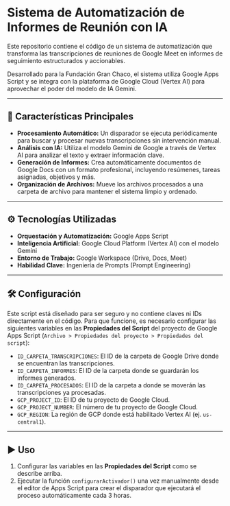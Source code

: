 # Sistema de Automatización de Informes de Reunión con IA

Este repositorio contiene el código de un sistema de automatización que transforma las transcripciones de reuniones de Google Meet en informes de seguimiento estructurados y accionables.

Desarrollado para la Fundación Gran Chaco, el sistema utiliza Google Apps Script y se integra con la plataforma de Google Cloud (Vertex AI) para aprovechar el poder del modelo de IA Gemini.

---

## 🚀 Características Principales

* **Procesamiento Automático:** Un disparador se ejecuta periódicamente para buscar y procesar nuevas transcripciones sin intervención manual.
* **Análisis con IA:** Utiliza el modelo Gemini de Google a través de Vertex AI para analizar el texto y extraer información clave.
* **Generación de Informes:** Crea automáticamente documentos de Google Docs con un formato profesional, incluyendo resúmenes, tareas asignadas, objetivos y más.
* **Organización de Archivos:** Mueve los archivos procesados a una carpeta de archivo para mantener el sistema limpio y ordenado.

---

## ⚙️ Tecnologías Utilizadas

* **Orquestación y Automatización:** Google Apps Script
* **Inteligencia Artificial:** Google Cloud Platform (Vertex AI) con el modelo Gemini
* **Entorno de Trabajo:** Google Workspace (Drive, Docs, Meet)
* **Habilidad Clave:** Ingeniería de Prompts (Prompt Engineering)

---

## 🛠️ Configuración

Este script está diseñado para ser seguro y no contiene claves ni IDs directamente en el código. Para que funcione, es necesario configurar las siguientes variables en las **Propiedades del Script** del proyecto de Google Apps Script (`Archivo > Propiedades del proyecto > Propiedades del script`):

* `ID_CARPETA_TRANSCRIPCIONES`: El ID de la carpeta de Google Drive donde se encuentran las transcripciones.
* `ID_CARPETA_INFORMES`: El ID de la carpeta donde se guardarán los informes generados.
* `ID_CARPETA_PROCESADOS`: El ID de la carpeta a donde se moverán las transcripciones ya procesadas.
* `GCP_PROJECT_ID`: El ID de tu proyecto de Google Cloud.
* `GCP_PROJECT_NUMBER`: El número de tu proyecto de Google Cloud.
* `GCP_REGION`: La región de GCP donde está habilitado Vertex AI (ej. `us-central1`).

---

## ▶️ Uso

1.  Configurar las variables en las **Propiedades del Script** como se describe arriba.
2.  Ejecutar la función `configurarActivador()` una vez manualmente desde el editor de Apps Script para crear el disparador que ejecutará el proceso automáticamente cada 3 horas.
